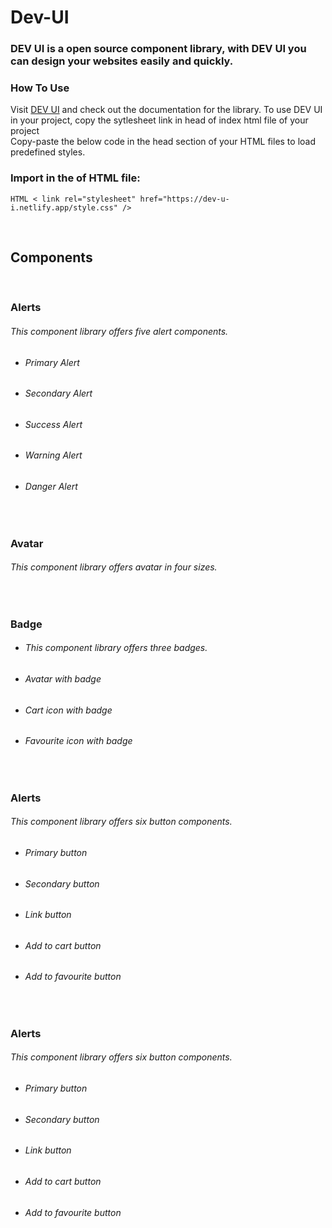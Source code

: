 # Dev-UI
### DEV UI is a open source component library, with DEV UI you can design your websites easily and quickly.
### **How To Use**

Visit [DEV UI](https://dev-u-i.netlify.app/) and check out the documentation for the library. To use DEV UI in your project, copy the sytlesheet link in head of index html file of your project
<br />
Copy-paste the below code in the head section of your HTML files to load predefined styles. 

### Import in the <head> of HTML file:
```HTML < link rel="stylesheet" href="https://dev-u-i.netlify.app/style.css" /> ```

 <br/>
  
## Components
<br/>
 
### Alerts
 ###### This component library offers five alert components.
 - ###### Primary Alert
 - ###### Secondary Alert
 - ###### Success Alert
 - ###### Warning Alert
 - ###### Danger Alert
 
<br/>
 
### Avatar
 ###### This component library offers avatar in four sizes.
 
<br/>
 
### Badge
 - ###### This component library offers three badges.
 - ###### Avatar with badge
 - ###### Cart icon with badge
 - ###### Favourite icon with badge
 
<br/>
 
 ### Alerts
  ###### This component library offers six button components.
 - ###### Primary button
 - ###### Secondary button
 - ###### Link button
 - ###### Add to cart button
 - ###### Add to favourite button
 <br/>
 
 ### Alerts
  ###### This component library offers six button components.
 - ###### Primary button
 - ###### Secondary button
 - ###### Link button
 - ###### Add to cart button
 - ###### Add to favourite button
 
 

